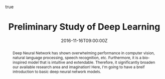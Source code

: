 ---
title: Preliminary Study of Deep Learning
event: Lab Seminar
event_url: ""
location: Room 311, Innovation Center, UESTC
summary: " "
abstract: "Deep Neural Network has shown overwhelming performance in computer vision, natural language processing, speech recognition, etc. Furthermore, it is a bio-inspired model that is intuitive and extendable. Therefore, it significantly broaden our available research area and imagination! Here, I'm going to have a breif introduction to basic deep neural network models."

# Talk start and end times.
#   End time can optionally be hidden by prefixing the line with `#`.
date: "2016-11-16T09:00:00Z"
date_end: "2016-11-16T10:00:00Z"
all_day: false

# Schedule page publish date (NOT talk date).
publishDate: "2016-11-16T20:00:00Z"

authors: []
tags: []

# Is this a featured talk? (true/false)
featured: false

# image:
#   caption: 'Image credit: [**Unsplash**](https://unsplash.com/photos/bzdhc5b3Bxs)'
#   focal_point: Right

url_code: ""
url_pdf: ""
url_slides: ""
url_video: ""

# Markdown Slides (optional).
#   Associate this talk with Markdown slides.
#   Simply enter your slide deck's filename without extension.
#   E.g. `slides = "example-slides"` references `content/slides/example-slides.md`.
#   Otherwise, set `slides = ""`.
slides: ""

# Projects (optional).
#   Associate this post with one or more of your projects.
#   Simply enter your project's folder or file name without extension.
#   E.g. `projects = ["internal-project"]` references `content/project/deep-learning/index.md`.
#   Otherwise, set `projects = []`.
projects: ""

# Enable math on this page?
math: true
---
